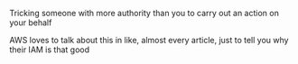 Tricking someone with more authority than you to carry out an action on your behalf

AWS loves to talk about this in like, almost every article, just to tell you why their IAM is that good